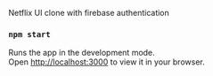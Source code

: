 Netflix UI clone with firebase authentication

### `npm start`

Runs the app in the development mode.\
Open [http://localhost:3000](http://localhost:3000) to view it in your browser.